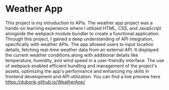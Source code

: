 # Weather App
This project is my introduction to APIs. The weather app project was a hands-on learning experience where I utilized HTML, CSS, and JavaScript alongside the webpack module bundler to create a functional application. Through this project, I gained a deep understanding of API integration, specifically with weather APIs. The app allowed users to input location details, fetching real-time weather data from an external API. It displayed the current weather conditions along with additional details like temperature, humidity, and wind speed in a user-friendly interface. The use of webpack enabled efficient bundling and management of the project's assets, optimizing the app's performance and enhancing my skills in frontend development and API utilization. You can find a live preview here https://dubonk.github.io/WeatherApp/
